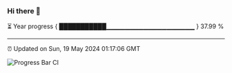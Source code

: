 ### Hi there 👋

⏳ Year progress { ███████████▁▁▁▁▁▁▁▁▁▁▁▁▁▁▁▁▁▁▁ } 37.99 %

---

⏰ Updated on Sun, 19 May 2024 01:17:06 GMT

![Progress Bar CI](https://github.com/liununu/liununu/workflows/Progress%20Bar%20CI/badge.svg)
